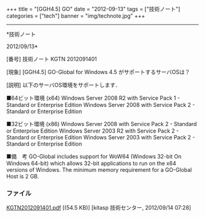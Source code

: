 ﻿+++
title = "[GGH4.5] GO"
date = "2012-09-13"
tags = ["技術ノート"]
categories = ["tech"]
banner = "img/technote.jpg"
+++

-----------------------------------------------------------------------------------------------------------------------------

*技術ノート

2012/09/13*


[番号]
技術ノート KGTN 2012091401

[現象]
[GGH4.5] GO-Global for Windows 4.5 がサポートするサーバOSは？

[説明]
以下のサーバOS環境をサポートします．

■64ビット環境 (x64)
Windows Server 2008 R2 with Service Pack 1 - Standard or Enterprise
Edition
Windows Server 2008 with Service Pack 2 - Standard or Enterprise Edition

■32ビット環境 (x86)
Windows Server 2008 with Service Pack 2 - Standard or Enterprise
Edition
Windows Server 2003 R2 with Service Pack 2 - Standard or Enterprise
Edition
Windows Server 2003 with Service Pack 2 - Standard or Enterprise Edition

■備　考
GO-Global includes support for WoW64 (Windows 32-bit On Windows 64-bit)
which allows 32-bit applications to run on the x64 versions of Windows.
The minimum memory requirement for a GO-Global Host is 2 GB.


### ファイル

 
 


[KGTN2012091401.pdf](http://techreport.kitasp.net/attachments/download/995/KGTN2012091401.pdf)
 [(54.5 KB)] [kitasp 技術センター, 2012/09/14
07:28]


 


 

